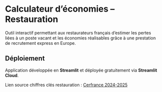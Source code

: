 # Calculateur d’économies – Restauration

Outil interactif permettant aux restaurateurs français d’estimer les pertes liées à un poste vacant
et les économies réalisables grâce à une prestation de recrutement express en Europe.

## Déploiement
Application développée en **Streamlit** et déployée gratuitement via **Streamlit Cloud**.

Lien source chiffres clés restauration : [Cerfrance 2024-2025](https://www.cerfrance.fr/actualites/les-chiffres-cles-de-la-restauration-en-2024-2025)
